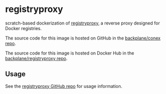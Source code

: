 # registryproxy

scratch-based dockerization of [registryproxy](https://github.com/backplane/registryproxy), a reverse proxy designed for Docker registries.

The source code for this image is hosted on GitHub in the [backplane/conex repo](https://github.com/backplane/conex/tree/main/registryproxy).

The source code for this image is hosted on Docker Hub in the [backplane/registryproxy repo](https://hub.docker.com/r/backplane/registryproxy).

## Usage

See the [registryproxy GitHub repo](https://github.com/backplane/registryproxy) for usage information.